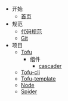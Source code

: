 - 开始
    - [首页](/)
- 规范
    - [代码规范](/code.md)
    - [Git](/git.md)
- 项目
    - [Tofu](/tofu.md)
		- 组件
			- [cascader](/cascader.md)
    - [Tofu-cli](/tofu-cli.md)
    - [Tofu-template](/tofu-template.md)
    - [Node](/node.md)
    - [Spider](/spider.md)